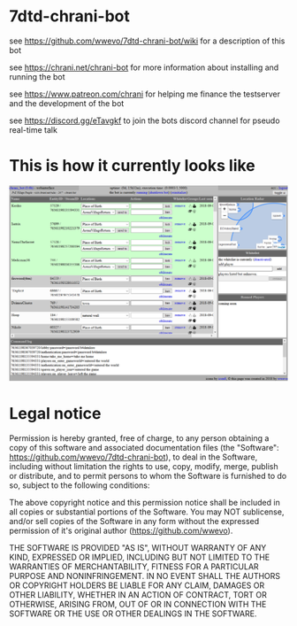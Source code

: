 # 7dtd-chrani-bot
see https://github.com/wwevo/7dtd-chrani-bot/wiki for a description of this bot

see https://chrani.net/chrani-bot for more information about installing and running the bot
 
see https://www.patreon.com/chrani for helping me finance the testserver and the development
of the bot

see https://discord.gg/eTavgkf to join the bots discord channel for pseudo real-time talk

# This is how it currently looks like
![current state](https://github.com/wwevo/7dtd-chrani-bot/blob/development/data/images/current_state.png)

# Legal notice
Permission is hereby granted, free of charge, to any person obtaining a copy of this software
and associated documentation files (the "Software": https://github.com/wwevo/7dtd-chrani-bot),
to deal in the Software, including without limitation the rights to use, copy, modify, merge,
publish or distribute, and to permit persons to whom the Software is furnished to do so,
subject to the following conditions:

The above copyright notice and this permission notice shall be included in all copies or
substantial portions of the Software. You may NOT sublicense, and/or sell copies of the Software
in any form without the expressed permission of it's original author (https://github.com/wwevo).

THE SOFTWARE IS PROVIDED "AS IS", WITHOUT WARRANTY OF ANY KIND, EXPRESSED OR IMPLIED, INCLUDING
BUT NOT LIMITED TO THE WARRANTIES OF MERCHANTABILITY, FITNESS FOR A PARTICULAR PURPOSE AND
NONINFRINGEMENT. IN NO EVENT SHALL THE AUTHORS OR COPYRIGHT HOLDERS BE LIABLE FOR ANY CLAIM,
DAMAGES OR OTHER LIABILITY, WHETHER IN AN ACTION OF CONTRACT, TORT OR OTHERWISE, ARISING FROM,
OUT OF OR IN CONNECTION WITH THE SOFTWARE OR THE USE OR OTHER DEALINGS IN THE SOFTWARE.
